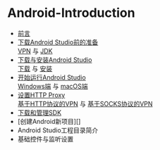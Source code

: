 # Android-Introduction
* [前言]
* [下载Android Studio前的准备][]  
[VPN] 与 [JDK]
* [下载与安装Android Studio][]  
[下载] 与 [安装]
* [开始运行Android Studio][]  
[Windows端] 与 [macOS端]
* [设置HTTP Proxy][]  
[基于HTTP协议的VPN] 与 [基于SOCKS协议的VPN]  
* [下载和管理SDK][]
* [创建Android新项目][]
* Android Studio工程目录简介
* 基础控件与监听设置


[前言]:https://github.com/Thelordofdream/Android-Introduction/blob/master/前言.md#前言
[下载Android Studio前的准备]:https://github.com/Thelordofdream/Android-Introduction/blob/master/下载Android%20Studio前的准备.md#下载android-studio前的准备  
[VPN]:https://github.com/Thelordofdream/Android-Introduction/blob/master/下载Android%20Studio前的准备.md#vpn  
[JDK]:https://github.com/Thelordofdream/Android-Introduction/blob/master/下载Android%20Studio前的准备.md#jdk 
[下载与安装Android Studio]:https://github.com/Thelordofdream/Android-Introduction/blob/master/下载与安装Android%20Studio.md#下载与安装android-studio  
[下载]:https://github.com/Thelordofdream/Android-Introduction/blob/master/下载与安装Android%20Studio.md#下载
[安装]:https://github.com/Thelordofdream/Android-Introduction/blob/master/下载与安装Android%20Studio.md#安装
[开始运行Android Studio]:https://github.com/Thelordofdream/Android-Introduction/blob/master/开始运行Android%20Studio.md#开始运行android-studio
[Windows端]:https://github.com/Thelordofdream/Android-Introduction/blob/master/开始运行Android%20Studio.md#windows端
[macOS端]:https://github.com/Thelordofdream/Android-Introduction/blob/master/开始运行Android%20Studio.md#macos端
[设置HTTP Proxy]:https://github.com/Thelordofdream/Android-Introduction/blob/master/设置HTTP%20Proxy.md#设置http-proxy
[基于HTTP协议的VPN]:https://github.com/Thelordofdream/Android-Introduction/blob/master/设置HTTP%20Proxy.md#基于http协议的vpn
[基于SOCKS协议的VPN]:https://github.com/Thelordofdream/Android-Introduction/blob/master/设置HTTP%20Proxy.md#基于socks协议的vpn
[下载和管理SDK]:https://github.com/Thelordofdream/Android-Introduction/blob/master/下载和管理SDK.md#下载和管理sdk